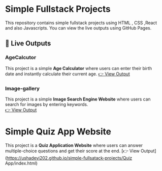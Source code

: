 # Simple Fullstack Projects

This repository contains simple fullstack projects using HTML , CSS ,React and also Javascripts.
You can view the live outputs using GitHub Pages.

## 🚀 Live Outputs

### AgeCalcutor
This project is a simple **Age Calculator** where users can enter their birth date and instantly calculate their current age.
[👉 View Output](https://ushadevi202.github.io/simple-fullsatack-projects/AgeCalculator/index.html)

### Image-gallery
This project is a simple **Image Search Engine Website** where users can search for images by entering keywords.  
[👉 View Output](https://ushadevi202.github.io/simple-fullsatack-projects/image-gallery/index.html)

# Simple Quiz App Website
This project is a **Quiz Application Website** where users can answer multiple-choice questions and get their score at the end.
[👉 View Output](https://ushadevi202.github.io/simple-fullsatack-projects/Quiz App/index.html)

